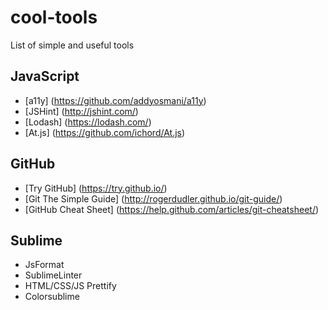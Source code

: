 # cool-tools

List of simple and useful tools

## JavaScript
- [a11y] (https://github.com/addyosmani/a11y)
- [JSHint] (http://jshint.com/)
- [Lodash] (https://lodash.com/)
- [At.js] (https://github.com/ichord/At.js)

## GitHub
- [Try GitHub] (https://try.github.io/)
- [Git The Simple Guide] (http://rogerdudler.github.io/git-guide/)
- [GitHub Cheat Sheet] (https://help.github.com/articles/git-cheatsheet/)


## Sublime
- JsFormat
- SublimeLinter
- HTML/CSS/JS Prettify
- Colorsublime
